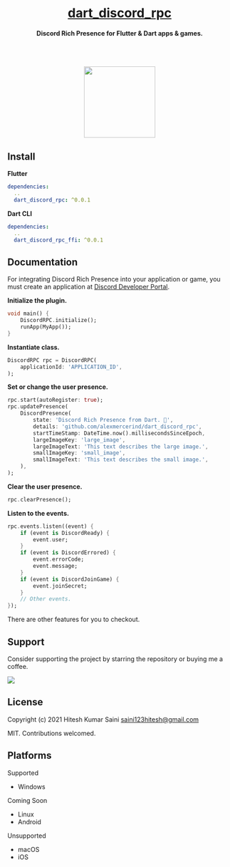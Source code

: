 <h1 align='center'><a href='https://github.com/alexmercerind/dart_discord_rpc'>dart_discord_rpc</a></h1>
<h4 align='center'>Discord Rich Presence for Flutter & Dart apps & games.</h4>
<br></br>

<p align='center'><img height='160' src='https://github.com/alexmercerind/dart_discord_rpc/blob/master/image.png?raw=true'></img>
</p>

## Install 

**Flutter**

```yaml
dependencies:
  ..
  dart_discord_rpc: ^0.0.1
```

**Dart CLI**

```yaml
dependencies:
  ..
  dart_discord_rpc_ffi: ^0.0.1
```

## Documentation

For integrating Discord Rich Presence into your application or game, you must create an application at [Discord Developer Portal](https://discord.com/developers/applications).

**Initialize the plugin.**

```dart
void main() {
    DiscordRPC.initialize();
    runApp(MyApp());
}
```

**Instantiate class.**

```dart
DiscordRPC rpc = DiscordRPC(
    applicationId: 'APPLICATION_ID',
);
```

**Set or change the user presence.**

```dart
rpc.start(autoRegister: true);
rpc.updatePresence(
    DiscordPresence(
        state: 'Discord Rich Presence from Dart. 🎯',
        details: 'github.com/alexmercerind/dart_discord_rpc',
        startTimeStamp: DateTime.now().millisecondsSinceEpoch,
        largeImageKey: 'large_image',
        largeImageText: 'This text describes the large image.',
        smallImageKey: 'small_image',
        smallImageText: 'This text describes the small image.',
    ),
);
```

**Clear the user presence.**

```dart
rpc.clearPresence();
```

**Listen to the events.**

```dart
rpc.events.listen((event) {
    if (event is DiscordReady) {
        event.user;
    }
    if (event is DiscordErrored) {
        event.errorCode;
        event.message;
    }
    if (event is DiscordJoinGame) {
        event.joinSecret;
    }
    // Other events.
});
```

There are other features for you to checkout.

## Support

Consider supporting the project by starring the repository or buying me a coffee.

<a href='https://www.buymeacoffee.com/alexmercerind'><img src='https://img.buymeacoffee.com/button-api/?text=Buy me a coffee&emoji=&slug=alexmercerind&button_colour=FFDD00&font_colour=000000&font_family=Cookie&outline_colour=000000&coffee_colour=ffffff'></a>


## License 

Copyright (c) 2021 Hitesh Kumar Saini <saini123hitesh@gmail.com>

MIT. Contributions welcomed.


## Platforms 

Supported

- Windows

Coming Soon

- Linux
- Android

Unsupported

- macOS
- iOS
